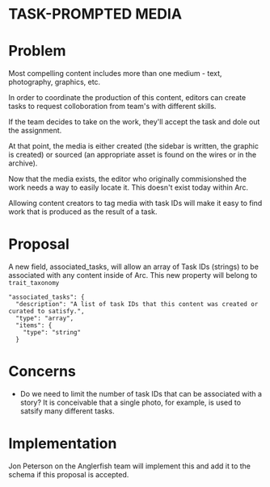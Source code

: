 # TASK-PROMPTED MEDIA

# Problem

Most compelling content includes more than one medium - text, photography, graphics, etc. 

In order to coordinate the production of this content, editors can create tasks to request colloboration from team's with different skills.

If the team decides to take on the work, they'll accept the task and dole out the assignment. 

At that point, the media is either created (the sidebar is written, the graphic is created) or sourced (an appropriate asset is found on the wires or in the archive). 

Now that the media exists, the editor who originally commisionshed the work needs a way to easily locate it. This doesn't exist today within Arc. 

Allowing content creators to tag media with task IDs will make it easy to find work that is produced as the result of a task.

# Proposal

A new field, associated_tasks, will allow an array of Task IDs (strings) to be associated with any content inside of Arc. This new property will belong to `trait_taxonomy`


    "associated_tasks": {
      "description": "A list of task IDs that this content was created or curated to satisfy.",
      "type": "array",
      "items": {
        "type": "string"
      }

# Concerns

- Do we need to limit the number of task IDs that can be associated with a story? It is conceivable that a single photo, for example, is used to satsify many different tasks.

# Implementation

Jon Peterson on the Anglerfish team will implement this and add it to the schema if this proposal is accepted.  

